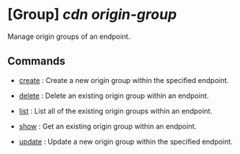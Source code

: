 # [Group] _cdn origin-group_

Manage origin groups of an endpoint.

## Commands

- [create](/Commands/cdn/origin-group/_create.md)
: Create a new origin group within the specified endpoint.

- [delete](/Commands/cdn/origin-group/_delete.md)
: Delete an existing origin group within an endpoint.

- [list](/Commands/cdn/origin-group/_list.md)
: List all of the existing origin groups within an endpoint.

- [show](/Commands/cdn/origin-group/_show.md)
: Get an existing origin group within an endpoint.

- [update](/Commands/cdn/origin-group/_update.md)
: Update a new origin group within the specified endpoint.
